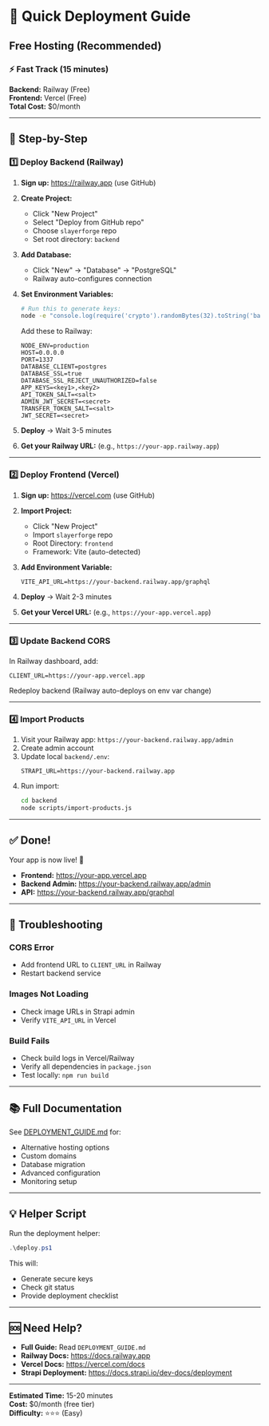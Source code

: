 # 🚀 Quick Deployment Guide

## Free Hosting (Recommended)

### ⚡ Fast Track (15 minutes)

**Backend:** Railway (Free)  
**Frontend:** Vercel (Free)  
**Total Cost:** $0/month

---

## 🎯 Step-by-Step

### 1️⃣ Deploy Backend (Railway)

1. **Sign up:** https://railway.app (use GitHub)

2. **Create Project:**
   - Click "New Project"
   - Select "Deploy from GitHub repo"
   - Choose `slayerforge` repo
   - Set root directory: `backend`

3. **Add Database:**
   - Click "New" → "Database" → "PostgreSQL"
   - Railway auto-configures connection

4. **Set Environment Variables:**
   ```bash
   # Run this to generate keys:
   node -e "console.log(require('crypto').randomBytes(32).toString('base64'))"
   ```
   
   Add these to Railway:
   ```
   NODE_ENV=production
   HOST=0.0.0.0
   PORT=1337
   DATABASE_CLIENT=postgres
   DATABASE_SSL=true
   DATABASE_SSL_REJECT_UNAUTHORIZED=false
   APP_KEYS=<key1>,<key2>
   API_TOKEN_SALT=<salt>
   ADMIN_JWT_SECRET=<secret>
   TRANSFER_TOKEN_SALT=<salt>
   JWT_SECRET=<secret>
   ```

5. **Deploy** → Wait 3-5 minutes

6. **Get your Railway URL:** (e.g., `https://your-app.railway.app`)

---

### 2️⃣ Deploy Frontend (Vercel)

1. **Sign up:** https://vercel.com (use GitHub)

2. **Import Project:**
   - Click "New Project"
   - Import `slayerforge` repo
   - Root Directory: `frontend`
   - Framework: Vite (auto-detected)

3. **Add Environment Variable:**
   ```
   VITE_API_URL=https://your-backend.railway.app/graphql
   ```

4. **Deploy** → Wait 2-3 minutes

5. **Get your Vercel URL:** (e.g., `https://your-app.vercel.app`)

---

### 3️⃣ Update Backend CORS

In Railway dashboard, add:
```
CLIENT_URL=https://your-app.vercel.app
```

Redeploy backend (Railway auto-deploys on env var change)

---

### 4️⃣ Import Products

1. Visit your Railway app: `https://your-backend.railway.app/admin`
2. Create admin account
3. Update local `backend/.env`:
   ```
   STRAPI_URL=https://your-backend.railway.app
   ```
4. Run import:
   ```bash
   cd backend
   node scripts/import-products.js
   ```

---

## ✅ Done!

Your app is now live! 🎉

- **Frontend:** https://your-app.vercel.app
- **Backend Admin:** https://your-backend.railway.app/admin
- **API:** https://your-backend.railway.app/graphql

---

## 🔧 Troubleshooting

### CORS Error
- Add frontend URL to `CLIENT_URL` in Railway
- Restart backend service

### Images Not Loading
- Check image URLs in Strapi admin
- Verify `VITE_API_URL` in Vercel

### Build Fails
- Check build logs in Vercel/Railway
- Verify all dependencies in `package.json`
- Test locally: `npm run build`

---

## 📚 Full Documentation

See [DEPLOYMENT_GUIDE.md](./DEPLOYMENT_GUIDE.md) for:
- Alternative hosting options
- Custom domains
- Database migration
- Advanced configuration
- Monitoring setup

---

## 💡 Helper Script

Run the deployment helper:
```powershell
.\deploy.ps1
```

This will:
- Generate secure keys
- Check git status
- Provide deployment checklist

---

## 🆘 Need Help?

- **Full Guide:** Read `DEPLOYMENT_GUIDE.md`
- **Railway Docs:** https://docs.railway.app
- **Vercel Docs:** https://vercel.com/docs
- **Strapi Deployment:** https://docs.strapi.io/dev-docs/deployment

---

**Estimated Time:** 15-20 minutes  
**Cost:** $0/month (free tier)  
**Difficulty:** ⭐⭐⭐ (Easy)
